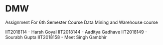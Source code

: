 # DMW
Assignment For 6th Semester Course Data Mining and Warehouse course

IIT2018114 - Harsh Goyal
IIT2018144 - Aaditya Gadhave
IIT2018149 - Sourabh Gupta
IIT2018158 - Meet Singh Gambhir
